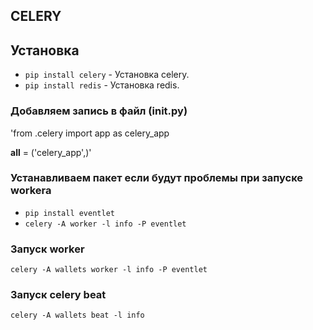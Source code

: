 ## CELERY

## Установка

* `pip install celery` - Установка celery.
* `pip install redis` - Установка redis.


### Добавляем запись в файл  (__init.py__)


'from .celery import app as celery_app

__all__ = ('celery_app',)'

### Устанавливаем пакет если будут проблемы при запуске workera   

* `pip install eventlet`
* `celery -A worker -l info -P eventlet`

### Запуск worker

`celery -A wallets worker -l info -P eventlet`

### Запуск celery beat

`celery -A wallets beat -l info`